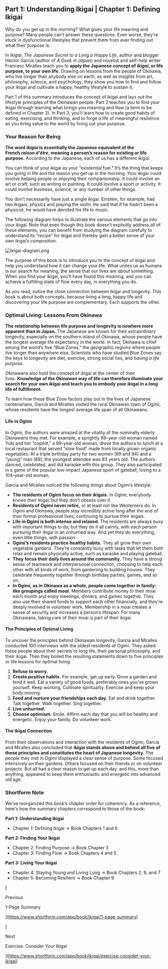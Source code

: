 ## Part 1: Understanding Ikigai | Chapter 1: Defining Ikigai

Why do you get up in the morning? What gives your life meaning and purpose? Many people can’t answer these questions. Even worse, they’re stuck in dysfunctional lifestyles that prevent them from ever finding out what their purpose is.

In _Ikigai: The Japanese Secret to a Long a Happy Life_, author and blogger Héctor García (author of _A Geek in Japan_) and novelist and self-help writer Francesc Miralles teach you to **apply the Japanese concept of _ikigai_, or life purpose, to your own life.** Drawing on lessons from the people of Okinawa, who live longer than anybody else on earth, as well as insights from art, philosophy, science, and psychology, they show you how to find and follow your ikigai and cultivate a happy, healthy lifestyle to sustain it.

Part 1 of this summary introduces the concept of ikigai and lays out the lifestyle principles of the Okinawan people. Part 2 teaches you to find your ikigai through learning what brings you meaning and flow (a term to be defined in Chapter 3). In Part 3, you’ll learn how to create good habits of eating, exercising, and thinking, and to forge a life of meaningful resilience as you bring value to the world by living out your purpose.

### Your Reason for Being

**The word _ikigai_ is essentially the Japanese equivalent of the French _raison d'être_, meaning a person’s reason for existing or life purpose.** According to the Japanese, each of us has a different _ikigai_.

You can think of your ikigai as your “existential fuel.” It’s the thing that keeps you going in life and the reason you get up in the morning. Your ikigai could involve helping people or enjoying their companionship. It could involve an art or craft, such as writing or painting. It could involve a sport or activity. It could involve business, science, or any number of other things.

You don’t necessarily have just a single ikigai. Einstein, for example, had two ikigais, physics and playing the violin. He said that if he hadn’t been a physicist, he would have devoted his life to music.

The following diagram helps to illustrate the various elements that go into your ikigai. Note that even though this book doesn’t explicitly address all of these elements, you can benefit from studying the diagram carefully to understand its “recipe” for ikigai and thereby gain a better sense of your own ikigai’s composition.

![ikigai-diagram.png](https://media.shortform.com/images/ikigai-diagram.png)

The purpose of this book is to introduce you to the concept of ikigai and help you understand how it can change your life. What unites us as humans is our search for meaning, the sense that our lives are _about_ something. When you find your ikigai, you’ll have found this meaning, and you can achieve a fulfilling state of flow every day, in everything you do.

As you read, notice the close connection between ikigai and longevity. This book is about both concepts, because living a long, happy life and discovering your life purpose are complementary. Each supports the other.

### Optimal Living: Lessons From Okinawa

**The relationship between life purpose and longevity is nowhere more apparent than in Japan.** The Japanese are known for their extraordinary longevity, especially on the southern island of Okinawa, whose people have the longest average life expectancy in the world. In fact, Okinawa is chief among the world’s five “Blue Zones,” the geographic regions where people live longer than anywhere else. Scientists who have studied Blue Zones say the keys to longevity are diet, exercise, strong social ties, and _having a life purpose_.

Okinawans also hold the concept of ikigai at the center of their lives. **Knowledge of the Okinawan way of life can therefore illuminate your search for your own ikigai and teach you to embody your ikigai in a long life of fulfillment.**

To learn how these Blue Zone factors play out in the lives of Japanese centenarians, García and Miralles visited the rural Okinawan town of Ogimi, whose residents have the longest average life span of all Okinawans.

#### Life in Ogimi

In Ogimi, the authors were amazed at the vitality of the nominally elderly Okinawans they met. For example, a sprightly 89-year-old woman named Yuki and her “copilot,” a 99-year-old woman, drove the authors to lunch at a local restaurant that served “slow food” made from locally grown organic vegetables. At a triple birthday party for two women (99 and 94) and a “young” man (89), the youngest attendee was 83 years old. The authors danced, celebrated, and did karaoke with this group. They also participated in a game of the popular low-impact Japanese sport of gateball, losing to a 104-year-old woman.

García and Miralles noticed the following things about Ogimi’s lifestyle:

- **The residents of Ogimi focus on their ikigais.** In Ogimi, everybody knows their ikigai, but they don’t obsess over it.
- **Residents of Ogimi never retire,** or at least not like Westerners do. In Ogimi and Okinawa, people stay incredibly active long after the end of their formal professional lives, continuing to pursue their ikigais.
- **Life in Ogimi is both intense and relaxed**. The residents are always busy with important things to do, but they do it all calmly, with each person pursuing their ikigai in an unhurried way. And yet they do everything, even little things, with passion.
- **Ogimi’s residents practice healthy habits.** They all grow their own vegetable gardens. They’re constantly busy with tasks that let them both relax and remain physically active, such as karaoke and playing gateball.
- **They focus their daily lives around the community.** They have a strong sense of teamwork and interpersonal connection, choosing to help each other with all kinds of work, from gardening to building houses. They celebrate frequently together through birthday parties, games, and so on.
- **In Ogimi, as in Okinawa as a whole, people come together in family-like groupings called _moai_.** Members contribute money to their moai each month and enjoy meetings, dinners, and games together. They also use their shared funds to support each other financially, and they’re deeply involved in volunteer work. Membership in a moai creates a sense of security and increases a person’s lifespan. For many Okinawans, taking care of their moai is part of their ikigai.

#### The Principles of Optimal Living

To uncover the principles behind Okinawan longevity, García and Miralles conducted 100 interviews with the oldest residents of Ogimi. They asked these people about their secrets to long life, their personal philosophy, and their ikigai. Then they boiled the resulting statements down to five principles or life lessons for optimal living:

1. **Refuse to worry.**
2. **Create positive habits.** For example, get up early. Grow a garden and tend it well. Eat a variety of good foods, preferably ones you’ve grown yourself. Keep working. Cultivate spirituality. Exercise and keep your body moving.
3. **Feed and nurture your friendships each day.** Eat and drink together. Talk together. Walk together. Sing together.
4. **Live unhurried.**
5. **Choose optimism.** Smile. Affirm each day that you will be healthy and energetic. Enjoy your family. Do volunteer work.

#### The Ikigai Connection

From their observations and interaction with the residents of Ogimi, García and Miralles also concluded that **ikigai stands above and behind all five of these principles and constitutes the heart of Japanese longevity.** The people they met in Ogimi displayed a clear sense of purpose. Some focused intensively on their gardens. Others focused on their friends or on volunteer projects. But all had a clear reason to get up each day, and this, more than anything, appeared to keep them enthusiastic and energetic into advanced old age.

### Shortform Note

We've reorganized this book’s chapter order for coherency. As a reference, here's how the summary chapters correspond to those of the book:

**Part 1: Understanding Ikigai**

- Chapter 1: Defining Ikigai → Book Chapters 1 and 6

**Part 2: Finding Your Ikigai**

- Chapter 2: Finding Purpose → Book Chapter 3
- Chapter 3: Finding Flow → Book Chapters 4 and 5

**Part 3: Living Your Ikigai**

- Chapter 4: Staying Young and Living Long → Book Chapters 2, 8, and 7
- Chapter 5: Becoming Resilient → Book Chapter 9

[

Previous

1-Page Summary

](https://www.shortform.com/app/book/ikigai/1-page-summary)

[

Next

Exercise: Consider Your Ikigai

](https://www.shortform.com/app/book/ikigai/exercise-consider-your-ikigai)